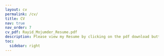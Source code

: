 ```yaml
---
layout: cv
permalink: /cv/
title: CV
nav: true
nav_order: 7
cv_pdf: Rayid_Mojumder_Resume.pdf
description: Please view my Resume by clicking on the pdf download button.
toc:
  sidebar: right
---
```

